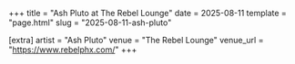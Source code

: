 +++
title = "Ash Pluto at The Rebel Lounge"
date = 2025-08-11
template = "page.html"
slug = "2025-08-11-ash-pluto"

[extra]
artist = "Ash Pluto"
venue = "The Rebel Lounge"
venue_url = "https://www.rebelphx.com/"
+++
